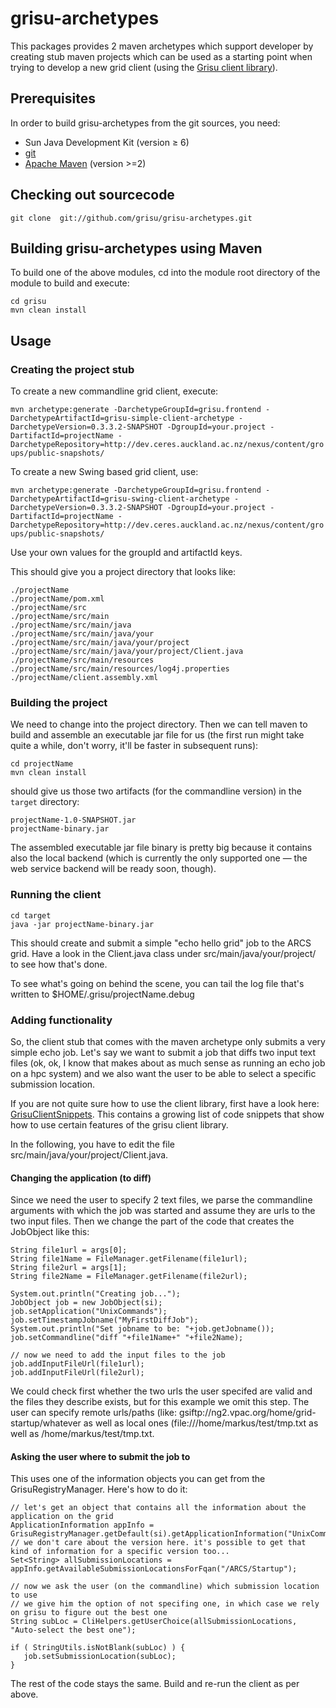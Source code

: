grisu-archetypes
==============

This packages provides 2 maven archetypes which support developer by creating stub maven projects which can be used as a starting point when trying to develop a new grid client (using the [Grisu client library](https://github.com/grisu/grisu/wiki/Grisu-client-library)).

Prerequisites
---------------------

In order to build grisu-archetypes from the git sources, you need: 

- Sun Java Development Kit (version ≥ 6)
- [git](http://git-scm.com) 
- [Apache Maven](http://maven.apache.org) (version >=2)

Checking out sourcecode
-------------------------------------

 `git clone  git://github.com/grisu/grisu-archetypes.git`

Building grisu-archetypes using Maven
------------------------------------------

To build one of the above modules, cd into the module root directory of the module to build and execute: 

    cd grisu
    mvn clean install
    
Usage
---------

### Creating the project stub ###

To create a new commandline grid client, execute:

`mvn archetype:generate -DarchetypeGroupId=grisu.frontend -DarchetypeArtifactId=grisu-simple-client-archetype -DarchetypeVersion=0.3.3.2-SNAPSHOT -DgroupId=your.project -DartifactId=projectName -DarchetypeRepository=http://dev.ceres.auckland.ac.nz/nexus/content/groups/public-snapshots/`

To create a new Swing based grid client, use:

`mvn archetype:generate -DarchetypeGroupId=grisu.frontend -DarchetypeArtifactId=grisu-swing-client-archetype -DarchetypeVersion=0.3.3.2-SNAPSHOT -DgroupId=your.project -DartifactId=projectName -DarchetypeRepository=http://dev.ceres.auckland.ac.nz/nexus/content/groups/public-snapshots/`

Use your own values for the groupId and artifactId keys.

This should give you a project directory that looks like:

    ./projectName
    ./projectName/pom.xml
    ./projectName/src
    ./projectName/src/main
    ./projectName/src/main/java
    ./projectName/src/main/java/your
    ./projectName/src/main/java/your/project
    ./projectName/src/main/java/your/project/Client.java
    ./projectName/src/main/resources
    ./projectName/src/main/resources/log4j.properties
    ./projectName/client.assembly.xml
    
    
### Building the project ###

We need to change into the project directory. Then we can tell maven to build and assemble an executable jar file for us (the first run might take quite a while, don't worry, it'll be faster in subsequent runs):

    cd projectName
    mvn clean install
    
should give us those two artifacts (for the commandline version) in the `target` directory:

    projectName-1.0-SNAPSHOT.jar
    projectName-binary.jar
    
The assembled executable jar file binary is pretty big because it contains also the local backend (which is currently the only supported one — the web service backend will be ready soon, though).

### Running the client ###

    cd target
    java -jar projectName-binary.jar
    
This should create and submit a simple "echo hello grid" job to the ARCS grid. Have a look in the Client.java class under src/main/java/your/project/ to see how that's done.

To see what's going on behind the scene, you can tail the log file that's written to $HOME/.grisu/projectName.debug

### Adding functionality ###

So, the client stub that comes with the maven archetype only submits a very simple echo job. Let's say we want to submit a job that diffs two input text files (ok, ok, I know that makes about as much sense as running an echo job on a hpc system) and we also want the user to be able to select a specific submission location.

If you are not quite sure how to use the client library, first have a look here: [GrisuClientSnippets](https://github.com/grisu/grisu/wiki/GrisuClientSnippets). This contains a growing list of code snippets that show how to use certain features of the grisu client library.

In the following, you have to edit the file src/main/java/your/project/Client.java.

#### Changing the application (to diff) ####

Since we need the user to specify 2 text files, we parse the commandline arguments with which the job was started and assume they are urls to the two input files. Then we change the part of the code that creates the JobObject like this:

    String file1url = args[0];
    String file1Name = FileManager.getFilename(file1url);
    String file2url = args[1];
    String file2Name = FileManager.getFilename(file2url);
    
    System.out.println("Creating job...");
    JobObject job = new JobObject(si);
    job.setApplication("UnixCommands");
    job.setTimestampJobname("MyFirstDiffJob");
    System.out.println("Set jobname to be: "+job.getJobname());
    job.setCommandline("diff "+file1Name+" "+file2Name);
    		
    // now we need to add the input files to the job
    job.addInputFileUrl(file1url);
    job.addInputFileUrl(file2url);

We could check first whether the two urls the user specifed are valid and the files they describe exists, but for this example we omit this step. The user can specify remote urls/paths (like: gsiftp://ng2.vpac.org/home/grid-startup/whatever as well as local ones (file:///home/markus/test/tmp.txt as well as /home/markus/test/tmp.txt.

#### Asking the user where to submit the job to

This uses one of the information objects you can get from the GrisuRegistryManager. Here's how to do it:

    // let's get an object that contains all the information about the application on the grid
    ApplicationInformation appInfo = GrisuRegistryManager.getDefault(si).getApplicationInformation("UnixCommands");
    // we don't care about the version here. it's possible to get that kind of information for a specific version too...
    Set<String> allSubmissionLocations = appInfo.getAvailableSubmissionLocationsForFqan("/ARCS/Startup");
    		
    // now we ask the user (on the commandline) which submission location to use
    // we give him the option of not specifing one, in which case we rely on grisu to figure out the best one
    String subLoc = CliHelpers.getUserChoice(allSubmissionLocations, "Auto-select the best one");
    
    if ( StringUtils.isNotBlank(subLoc) ) {
       job.setSubmissionLocation(subLoc);
    }

The rest of the code stays the same. Build and re-run the client as per above.


